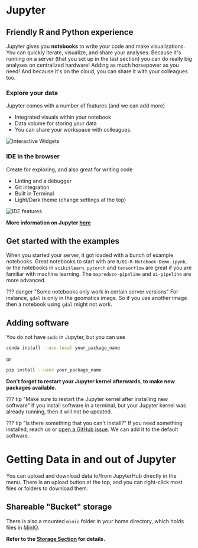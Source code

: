 # Jupyter

## Friendly R and Python experience

Jupyter gives you **notebooks** to write your code and make visualizations. You
can quickly iterate, visualize, and share your analyses. Because it's running on
a server (that you set up in the last section) you can do really big analyses on
centralized hardware! Adding as much horsepower as you need! And because it's on
the cloud, you can share it with your colleagues too.

### Explore your data

Jupyter comes with a number of features (and we can add more)

- Integrated visuals within your notebook
- Data volume for storing your data
- You can share your workspace with colleagues.

![Interactive Widgets](../images/jupyter_visual.png)

### IDE in the browser

Create for exploring, and also great for writing code

- Linting and a debugger
- Git integration
- Built in Terminal
- Light/Dark theme (change settings at the top)

![IDE features](../images/jupyter_ide.png)

**More information on Jupyter [here](https://jupyter.org)**

## Get started with the examples

When you started your server, it got loaded with a bunch of example notebooks.
Great notebooks to start with are `R/01-R-Notebook-Demo.ipynb`, or the notebooks
in `scikitlearn`. `pytorch` and `tensorflow` are great if you are familiar with
machine learning. The `mapreduce-pipeline` and `ai-pipeline` are more advanced.

<!-- prettier-ignore -->
??? danger "Some notebooks only work in certain server versions"
    For instance, `gdal` is only in the geomatics image. So if you use another
    image then a notebook using `gdal` might not work.

## Adding software

You do not have `sudo` in Jupyter, but you can use

```sh
conda install --use-local your_package_name
```

or

```sh
pip install --user your_package_name
```

**Don't forget to restart your Jupyter kernel afterwards, to make new packages
available.**

<!-- prettier-ignore -->
??? tip "Make sure to restart the Jupyter kernel after installing new software"
    If you install software in a terminal, but your Jupyter kernel was already
    running, then it will not be updated.

<!-- prettier-ignore -->
??? tip "Is there something that you can't install?"
    If you need something installed, reach us or
    [open a GitHub issue](https://github.com/StatCan/kubeflow-containers). We
    can add it to the default software.

# Getting Data in and out of Jupyter

You can upload and download data to/from JupyterHub directly in the menu. There
is an upload button at the top, and you can right-click most files or folders to
download them.

## Shareable "Bucket" storage

There is also a mounted `minio` folder in your home directory, which holds files
in [MinIO](../Storage.md/#buckets-via-minio).

**Refer to the [Storage Section](../Storage.md) for details.**
